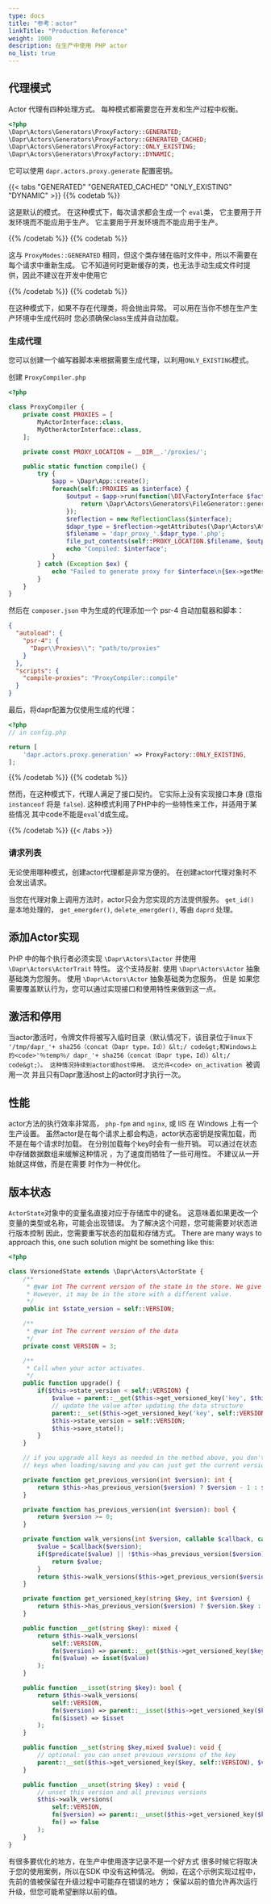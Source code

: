 ```yaml
---
type: docs
title: "参考：actor"
linkTitle: "Production Reference"
weight: 1000
description: 在生产中使用 PHP actor
no_list: true
---
```


## 代理模式

Actor 代理有四种处理方式。 每种模式都需要您在开发和生产过程中权衡。

```php
<?php
\Dapr\Actors\Generators\ProxyFactory::GENERATED;
\Dapr\Actors\Generators\ProxyFactory::GENERATED_CACHED;
\Dapr\Actors\Generators\ProxyFactory::ONLY_EXISTING;
\Dapr\Actors\Generators\ProxyFactory::DYNAMIC;
```

它可以使用 `dapr.actors.proxy.generate` 配置密钥。

{{< tabs "GENERATED" "GENERATED_CACHED" "ONLY_EXISTING" "DYNAMIC" >}}
{{% codetab %}}

这是默认的模式。 在这种模式下，每次请求都会生成一个 `eval`类， 它主要用于开发环境而不能应用于生产。 它主要用于开发环境而不能应用于生产。

{{% /codetab %}}
{{% codetab %}}

这与 `ProxyModes::GENERATED` 相同，但这个类存储在临时文件中，所以不需要在每个请求中重新生成。 它不知道何时更新缓存的类，也无法手动生成文件时提供，因此不建议在开发中使用它

{{% /codetab %}}
{{% codetab %}}

在这种模式下，如果不存在代理类，将会抛出异常。 可以用在当你不想在生产生产环境中生成代码时 您必须确保class生成并自动加载。

### 生成代理

您可以创建一个编写器脚本来根据需要生成代理，以利用`ONLY_EXISTING`模式。

创建 `ProxyCompiler.php`

```php
<?php

class ProxyCompiler {
    private const PROXIES = [
        MyActorInterface::class,
        MyOtherActorInterface::class,
    ];

    private const PROXY_LOCATION = __DIR__.'/proxies/';

    public static function compile() {
        try {
            $app = \Dapr\App::create();
            foreach(self::PROXIES as $interface) {
                $output = $app->run(function(\DI\FactoryInterface $factory) use ($interface) {
                    return \Dapr\Actors\Generators\FileGenerator::generate($interface, $factory);
                });
                $reflection = new ReflectionClass($interface);
                $dapr_type = $reflection->getAttributes(\Dapr\Actors\Attributes\DaprType::class)[0]->newInstance()->type;
                $filename = 'dapr_proxy_'.$dapr_type.'.php';
                file_put_contents(self::PROXY_LOCATION.$filename, $output);
                echo "Compiled: $interface";
            }
        } catch (Exception $ex) {
            echo "Failed to generate proxy for $interface\n{$ex->getMessage()} on line {$ex->getLine()} in {$ex->getFile()}\n";
        }
    }
}
```

然后在 `composer.json` 中为生成的代理添加一个 psr-4 自动加载器和脚本：

```json
{
  "autoload": {
    "psr-4": {
      "Dapr\\Proxies\\": "path/to/proxies"
    }
  },
  "scripts": {
    "compile-proxies": "ProxyCompiler::compile"
  }
}
```

最后，将dapr配置为仅使用生成的代理：

```php
<?php
// in config.php

return [
    'dapr.actors.proxy.generation' => ProxyFactory::ONLY_EXISTING,
];
```

{{% /codetab %}}
{{% codetab %}}

然而，在这种模式下，代理人满足了接口契约。 它实际上没有实现接口本身 (意指 `instanceof` 将是 `false`). 这种模式利用了PHP中的一些特性来工作，并适用于某些情况 其中code不能是`eval`'d或生成。

{{% /codetab %}}
{{< /tabs >}}

### 请求列表

无论使用哪种模式，创建actor代理都是非常方便的。 在创建actor代理对象时不会发出请求。

当您在代理对象上调用方法时，actor只会为您实现的方法提供服务。 `get_id()` 是本地处理的， `get_emergder()`, `delete_emergder()`, 等由 `daprd` 处理。

## 添加Actor实现

PHP 中的每个执行者必须实现 `\Dapr\Actors\Iactor` 并使用 `\Dapr\Actors\ActorTrait` 特性。 这个支持反射. 使用 `\Dapr\Actors\Actor` 抽象基础类为您服务。 使用 `\Dapr\Actors\Actor` 抽象基础类为您服务。 但是 如果您需要覆盖默认行为，您可以通过实现接口和使用特性来做到这一点。

## 激活和停用

当actor激活时，令牌文件将被写入临时目录（默认情况下，该目录位于linux下 `'/tmp/dapr_'+ sha256（concat（Dapr type，Id））&lt;/ code&gt;和Windows上的<code>'％temp％/ dapr_'+ sha256（concat（Dapr type，Id））&lt;/ code&gt;）。
这种情况持续到actor或host停用。 这允许<code> on_activation `被调用一次 并且只有Dapr激活host上的actor时才执行一次。

## 性能

actor方法的执行效率非常高， `php-fpm` and `nginx`, 或 IIS 在 Windows 上有一个生产设置。 虽然actor是在每个请求上都会构造，actor状态密钥是按需加载，而不是在每个请求时加载。 在分别加载每个key时会有一些开销。 可以通过在状态中存储数据数组来缓解这种情况 ，为了速度而牺牲了一些可用性。 不建议从一开始就这样做，而是在需要 时作为一种优化。

## 版本状态

`ActorState`对象中的变量名直接对应于存储库中的键名。 这意味着如果更改一个变量的类型或名称，可能会出现错误。 为了解决这个问题，您可能需要对状态进行版本控制 因此，您需要重写状态的加载和存储方式。 There are many ways to approach this, one such solution might be something like this:

```php
<?php

class VersionedState extends \Dapr\Actors\ActorState {
    /**
     * @var int The current version of the state in the store. We give a default value of the current version. 
     * However, it may be in the store with a different value. 
     */
    public int $state_version = self::VERSION;

    /**
     * @var int The current version of the data
     */
    private const VERSION = 3;

    /**
     * Call when your actor activates.
     */
    public function upgrade() {
        if($this->state_version < self::VERSION) {
            $value = parent::__get($this->get_versioned_key('key', $this->state_version));
            // update the value after updating the data structure
            parent::__set($this->get_versioned_key('key', self::VERSION), $value);
            $this->state_version = self::VERSION;
            $this->save_state();
        }
    }

    // if you upgrade all keys as needed in the method above, you don't need to walk the previous
    // keys when loading/saving and you can just get the current version of the key.

    private function get_previous_version(int $version): int {
        return $this->has_previous_version($version) ? $version - 1 : $version;
    }

    private function has_previous_version(int $version): bool {
        return $version >= 0;
    }

    private function walk_versions(int $version, callable $callback, callable $predicate): mixed {
        $value = $callback($version);
        if($predicate($value) || !$this->has_previous_version($version)) {
            return $value;
        }
        return $this->walk_versions($this->get_previous_version($version), $callback, $predicate);
    }

    private function get_versioned_key(string $key, int $version) {
        return $this->has_previous_version($version) ? $version.$key : $key;
    }

    public function __get(string $key): mixed {
        return $this->walk_versions(
            self::VERSION, 
            fn($version) => parent::__get($this->get_versioned_key($key, $version)),
            fn($value) => isset($value)
        );
    }

    public function __isset(string $key): bool {
        return $this->walk_versions(
            self::VERSION,
            fn($version) => parent::__isset($this->get_versioned_key($key, $version)),
            fn($isset) => $isset
        );
    }

    public function __set(string $key,mixed $value): void {
        // optional: you can unset previous versions of the key
        parent::__set($this->get_versioned_key($key, self::VERSION), $value);
    }

    public function __unset(string $key) : void {
        // unset this version and all previous versions
        $this->walk_versions(
            self::VERSION, 
            fn($version) => parent::__unset($this->get_versioned_key($key, $version)), 
            fn() => false
        );
    }
}
```

有很多要优化的地方，在生产中使用逐字记录不是一个好方式 很多时候它将取决于您的使用案例，所以在SDK 中没有这种情况。 例如，在这个示例实现过程中，先前的值被保留在升级过程中可能存在错误的地方； 保留以前的值允许再次运行升级，但您可能希望删除以前的值。 
